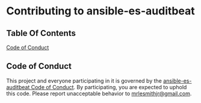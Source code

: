 # Contributing to ansible-es-auditbeat

## Table Of Contents

[Code of Conduct](#code-of-conduct)

## Code of Conduct

This project and everyone participating in it is governed by the [ansible-es-auditbeat Code of Conduct](CODE_OF_CONDUCT.md). By participating, you are expected to uphold this code. Please report unacceptable behavior to [mrlesmithjr@gmail.com](mailto:mrlesmithjr@gmail.com).
